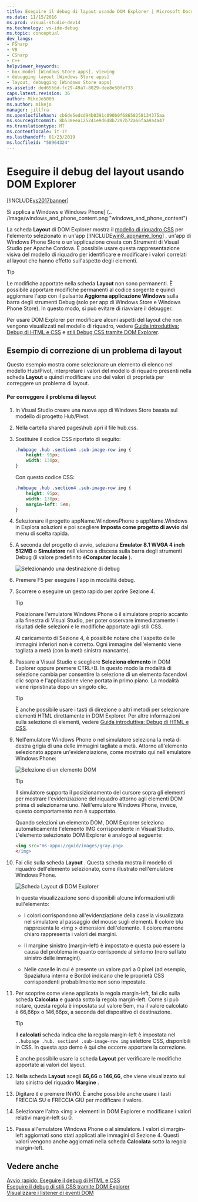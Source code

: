 ```yaml
---
title: Eseguire il debug di layout usando DOM Explorer | Microsoft Docs
ms.date: 11/15/2016
ms.prod: visual-studio-dev14
ms.technology: vs-ide-debug
ms.topic: conceptual
dev_langs:
- FSharp
- VB
- CSharp
- C++
helpviewer_keywords:
- box model [Windows Store apps], viewing
- debugging layout [Windows Store apps]
- layout, debugging [Windows Store apps]
ms.assetid: ded6566d-fc29-49a7-8029-dee8e50fe733
caps.latest.revision: 36
author: MikeJo5000
ms.author: mikejo
manager: jillfra
ms.openlocfilehash: cb6de5edcd94b0391c090b0f68658258134375aa
ms.sourcegitcommit: 8b538eea125241e9d6d8b7297b72a66faa9a4a47
ms.translationtype: MT
ms.contentlocale: it-IT
ms.lasthandoff: 01/23/2019
ms.locfileid: "58964324"
---
```

# <a name="debug-layout-using-dom-explorer"></a>Eseguire il debug del layout usando DOM Explorer
[!INCLUDE[vs2017banner](../includes/vs2017banner.md)]

Si applica a Windows e Windows Phone] (.. /Image/windows_and_phone_content.png "windows_and_phone_content")  
  
 La scheda **Layout** di DOM Explorer mostra il [modello di riquadro CSS](http://go.microsoft.com/fwlink/?LinkID=238778) per l'elemento selezionato in un'app [!INCLUDE[win8_appname_long](../includes/win8-appname-long-md.md)] , un'app di Windows Phone Store o un'applicazione creata con Strumenti di Visual Studio per Apache Cordova. È possibile usare questa rappresentazione visiva del modello di riquadro per identificare e modificare i valori correlati al layout che hanno effetto sull'aspetto degli elementi.  
  
> [!TIP]
>  Le modifiche apportate nella scheda **Layout** non sono permanenti. È possibile apportare modifiche permanenti al codice sorgente e quindi aggiornare l'app con il pulsante **Aggiorna applicazione Windows** sulla barra degli strumenti Debug (solo per app di Windows Store e Windows Phone Store). In questo modo, si può evitare di riavviare il debugger.  
  
 Per usare DOM Explorer per modificare alcuni aspetti del layout che non vengono visualizzati nel modello di riquadro, vedere [Guida introduttiva: Debug di HTML e CSS](../debugger/quickstart-debug-html-and-css.md) e [stili Debug CSS tramite DOM Explorer](../debugger/debug-css-styles-using-dom-explorer.md).  
  
## <a name="example-of-fixing-a-layout-issue"></a>Esempio di correzione di un problema di layout  
 Questo esempio mostra come selezionare un elemento di elenco nel modello Hub/Pivot, interpretare i valori del modello di riquadro presenti nella scheda **Layout** e quindi modificare uno dei valori di proprietà per correggere un problema di layout.  
  
#### <a name="to-fix-the-layout-issue"></a>Per correggere il problema di layout  
  
1.  In Visual Studio creare una nuova app di Windows Store basata sul modello di progetto Hub/Pivot.  
  
2.  Nella cartella shared pages\hub apri il file hub.css.  
  
3.  Sostituire il codice CSS riportato di seguito:  
  
    ```css  
    .hubpage .hub .section4 .sub-image-row img {  
        height: 95px;  
        width: 130px;  
    }  
    ```  
  
     Con questo codice CSS:  
  
    ```css  
    .hubpage .hub .section4 .sub-image-row img {  
        height: 95px;  
        width: 130px;  
        margin-left: 5em;  
    }  
    ```  
  
4.  Selezionare il progetto appName.WindowsPhone o appName.Windows in Esplora soluzioni e poi scegliere **Imposta come progetto di avvio** dal menu di scelta rapida.  
  
5.  A seconda del progetto di avvio, seleziona **Emulator 8.1 WVGA 4 inch 512MB** o **Simulatore** nell'elenco a discesa sulla barra degli strumenti Debug (il valore predefinito è**Computer locale** ).  
  
     ![Selezionando una destinazione di debug](../debugger/media/js-dom-debug-target-emu.png "JS_DOM_Debug_Target_Emu")  
  
6.  Premere F5 per eseguire l'app in modalità debug.  
  
7.  Scorrere o eseguire un gesto rapido per aprire Sezione 4.  
  
    > [!TIP]
    >  Posizionare l'emulatore Windows Phone o il simulatore proprio accanto alla finestra di Visual Studio, per poter osservare immediatamente i risultati delle selezioni e le modifiche apportate agli stili CSS.  
  
     Al caricamento di Sezione 4, è possibile notare che l'aspetto delle immagini inferiori non è corretto. Ogni immagine dell'elemento viene tagliata a metà (con la metà sinistra mancante).  
  
8.  Passare a Visual Studio e scegliere **Seleziona elemento** in DOM Explorer oppure premere CTRL+B. In questo modo la modalità di selezione cambia per consentire la selezione di un elemento facendovi clic sopra e l'applicazione viene portata in primo piano. La modalità viene ripristinata dopo un singolo clic.  
  
    > [!TIP]
    >  È anche possibile usare i tasti di direzione o altri metodi per selezionare elementi HTML direttamente in DOM Explorer. Per altre informazioni sulla selezione di elementi, vedere [Guida introduttiva: Debug di HTML e CSS](../debugger/quickstart-debug-html-and-css.md).  
  
9. Nell'emulatore Windows Phone o nel simulatore seleziona la metà di destra grigia di una delle immagini tagliate a metà. Attorno all'elemento selezionato appare un'evidenziazione, come mostrato qui nell'emulatore Windows Phone:  
  
     ![Selezione di un elemento DOM](../debugger/media/js-css-layout-select.png "JS_CSS_Layout_Select")  
  
    > [!TIP]
    >  Il simulatore supporta il posizionamento del cursore sopra gli elementi per mostrare l'evidenziazione del riquadro attorno agli elementi DOM prima di selezionarne uno. Nell'emulatore Windows Phone, invece, questo comportamento non è supportato.  
  
     Quando selezioni un elemento DOM, DOM Explorer seleziona automaticamente l'elemento IMG corrispondente in Visual Studio. L'elemento selezionato DOM Explorer è analogo al seguente:  
  
    ```html  
    <img src="ms-appx://guid/images/gray.png>   
    </img>  
    ```  
  
10. Fai clic sulla scheda **Layout** . Questa scheda mostra il modello di riquadro dell'elemento selezionato, come illustrato nell'emulatore Windows Phone.  
  
     ![Scheda Layout di DOM Explorer](../debugger/media/js-css-layout.png "JS_CSS_Layout")  
  
     In questa visualizzazione sono disponibili alcune informazioni utili sull'elemento:  
  
    -   I colori corrispondono all'evidenziazione della casella visualizzata nel simulatore al passaggio del mouse sugli elementi. Il colore blu rappresenta le \<img > dimensioni dell'elemento. Il colore marrone chiaro rappresenta i valori dei margini.  
  
    -   Il margine sinistro (margin-left) è impostato e questa può essere la causa del problema in quanto corrisponde al sintomo (nero sul lato sinistro delle immagini).  
  
    -   Nelle caselle in cui è presente un valore pari a 0 pixel (ad esempio, Spaziatura interna e Bordo) indicano che le proprietà CSS corrispondenti probabilmente non sono impostate.  
  
11. Per scoprire come viene applicata la regola margin-left, fai clic sulla scheda **Calcolata** e guarda sotto la regola margin-left. Come si può notare, questa regola è impostata sul valore 5em, ma il valore calcolato è 66,66px o 146,66px, a seconda del dispositivo di destinazione.  
  
    > [!TIP]
    >  Il **calcolati** scheda indica che la regola margin-left è impostata nel `..hubpage .hub. section4 .sub-image-row img` selettore CSS, disponibili in CSS. In questa app demo è qui che occorre apportare la correzione.  
  
     È anche possibile usare la scheda **Layout** per verificare le modifiche apportate ai valori del layout.  
  
12. Nella scheda **Layout** scegli **66,66** o **146,66**, che viene visualizzato sul lato sinistro del riquadro **Margine** .  
  
13. Digitare `0` e premere INVIO. È anche possibile anche usare i tasti FRECCIA SU e FRECCIA GIÙ per modificare il valore.  
  
14. Selezionare l'altra \<img > elementi in DOM Explorer e modificane i valori relativi margin-left su 0.  
  
15. Passa all'emulatore Windows Phone o al simulatore. I valori di margin-left aggiornati sono stati applicati alle immagini di Sezione 4. Questi valori vengono anche aggiornati nella scheda **Calcolata** sotto la regola margin-left.  
  
## <a name="see-also"></a>Vedere anche  
 [Avvio rapido: Eseguire il debug di HTML e CSS](../debugger/quickstart-debug-html-and-css.md)   
 [Eseguire il debug di stili CSS tramite DOM Explorer](../debugger/debug-css-styles-using-dom-explorer.md)   
 [Visualizzare i listener di eventi DOM](../debugger/view-dom-event-listeners.md)
